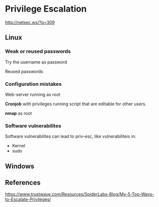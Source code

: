 # Privilege Escalation



http://netsec.ws/?p=309

## Linux

### Weak or reused passwords

Try the username as password

Reused passwords

### Configuration mistakes

Web-server running as root

**Cronjob** with privileges running script that are editable for other users. 

**nmap** as root

### Software vulnerabilites
Software vulnerabilites can lead to priv-esc, like vulnerabiliteis in:
- Kernel
- sudo

## Windows

## References
https://www.trustwave.com/Resources/SpiderLabs-Blog/My-5-Top-Ways-to-Escalate-Privileges/